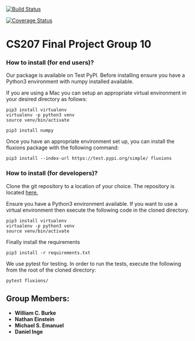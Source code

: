 [![Build Status](https://travis-ci.com/CS207-Final-Project-Group-10/cs207-FinalProject.svg?branch=master)](https://travis-ci.com/CS207-Final-Project-Group-10/cs207-FinalProject.svg?branch=master)

[![Coverage Status](https://coveralls.io/repos/github/CS207-Final-Project-Group-10/cs207-FinalProject/badge.svg)](https://coveralls.io/github/CS207-Final-Project-Group-10/cs207-FinalProject?branch=master)

# CS207 Final Project Group 10


### How to install (for end users)?
Our package is available on Test PyPI. Before installing ensure you have a Python3 environment with numpy installed available.

If you are using a Mac you can setup an appropriate virtual environment in your desired directory as follows:

```console
pip3 install virtualenv
virtualenv -p python3 venv
source venv/bin/activate

pip3 install numpy
```

Once you have an appropriate environment set up, you can install the fluxions package with the following command:

```console
pip3 install --index-url https://test.pypi.org/simple/ fluxions
```
### How to install (for developers)?

Clone the git repository to a location of your choice. The repository is located [here.](https://github.com/CS207-Final-Project-Group-10/cs207-FinalProject)

Ensure you have a Python3 environment available. If you want to use a virtual environment then execute the following code in the cloned directory.

```console
pip3 install virtualenv
virtualenv -p python3 venv
source venv/bin/activate
```

Finally install the requirements

```console
pip3 install -r requirements.txt
```

We use pytest for testing. In order to run the tests, execute the following from the root of the cloned directory:

```console
pytest fluxions/
```
## Group Members:

- **William C. Burke**
- **Nathan Einstein**
- **Michael S. Emanuel**
- **Daniel Inge**



